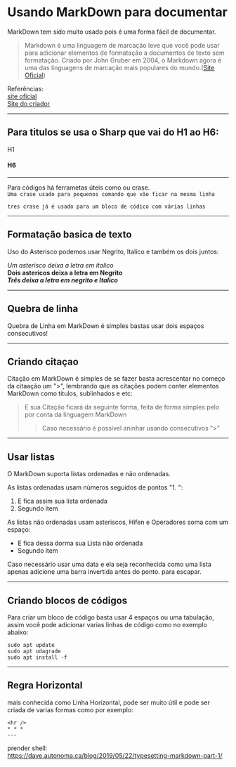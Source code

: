 # Usando MarkDown para documentar

MarkDown tem sido muito usado pois é uma forma fácil de documentar.

> Markdown é uma linguagem de marcação leve que você pode usar para adicionar elementos de formatação a documentos de texto sem formatação. Criado por John Gruber em 2004, o Markdown agora é uma das linguagens de marcação mais populares do mundo.([Site Oficial](https://www.markdownguide.org/getting-started))

Referências:<br>
[site oficial](https://www.markdownguide.org/getting-started)<br>
[Site do criador](https://daringfireball.net/projects/markdown/syntax)

---

## Para titulos se usa o Sharp que vai do H1 ao H6:

 H1

#### H6

---

Para códigos há ferrametas úteis como ou crase.  
`Uma crase usado para pequenos comando que vão ficar na mesma linha`

```
tres crase já é usado para um bloco de códico com várias linhas
```

---

## Formatação basica de texto

Uso do Asterisco podemos usar Negrito, Italico e também os dois juntos:

_Um asterisco deixa a letra em italico_  
**Dois astericos deixa a letra em Negrito**  
**_Três deixa a letra em negrito e Italico_**

---

## Quebra de linha

Quebra de Linha em MarkDown é simples bastas usar dois espaços consecutivos!

---

## Criando citaçao

Citação em MarkDown é simples de se fazer basta acrescentar no começo da citaação um ">", lembrando que as citações podem conter elementos MarkDown como titulos, sublinhados e etc:

> E sua Citação ficará da seguinte forma, feita de forma simples pelo por conta da linguagem MarkDown
>
> > Caso necessário é possivel aninhar usando consecutivos ">"

---

## Usar listas

O MarkDown suporta listas ordenadas e não ordenadas.

As listas ordenadas usam números seguidos de pontos "1. ":

1. E fica assim sua lista ordenada
2. Segundo item

As listas não ordenadas usam asteriscos, Hifen e Operadores soma com um espaço:

- E fica dessa dorma sua Lista não ordenada
- Segundo item

Caso necessário usar uma data e ela seja reconhecida como uma lista apenas adicione uma barra invertida antes do ponto. para escapar.

---

## Criando blocos de códigos

Para criar um bloco de código basta usar 4 espaços ou uma tabulação, assim você pode adicionar varias linhas de código como no exemplo abaixo:

    sudo apt update
    sudo apt udagrade
    sudo apt install -f

---

## Regra Horizontal

mais conhecida como Linha Horizontal, pode ser muito útil e pode ser criada de varias formas como por exemplo:

    <hr />
    * * *
    ---

prender shell:  
https://dave.autonoma.ca/blog/2019/05/22/typesetting-markdown-part-1/
